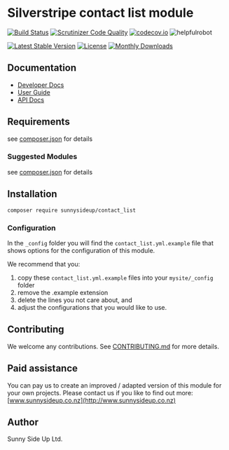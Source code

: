 # Silverstripe contact list module
[![Build Status](https://travis-ci.org/sunnysideup/silverstripe-contact_list.svg?branch=master)](https://travis-ci.org/sunnysideup/silverstripe-contact_list)
[![Scrutinizer Code Quality](https://scrutinizer-ci.com/g/sunnysideup/silverstripe-contact_list/badges/quality-score.png?b=master)](https://scrutinizer-ci.com/g/sunnysideup/silverstripe-contact_list/?branch=master)
[![codecov.io](https://codecov.io/github/sunnysideup/silverstripe-contact_list/coverage.svg?branch=master)](https://codecov.io/github/sunnysideup/silverstripe-contact_list?branch=master)
![helpfulrobot](https://helpfulrobot.io/sunnysideup/contact_list/badge)

[![Latest Stable Version](https://poser.pugx.org/sunnysideup/contact_list/version)](https://packagist.org/packages/sunnysideup/contact_list)
[![License](https://poser.pugx.org/sunnysideup/contact_list/license)](https://packagist.org/packages/sunnysideup/contact_list)
[![Monthly Downloads](https://poser.pugx.org/sunnysideup/contact_list/d/monthly)](https://packagist.org/packages/sunnysideup/contact_list)


## Documentation



 * [Developer Docs](docs/en/INDEX.md)
 * [User Guide](docs/en/userguide.md)
 * [API Docs](http://docs.ssmods.com/sunnysideup/contact_list)

## Requirements



see [composer.json](composer.json) for details

### Suggested Modules



see [composer.json](composer.json) for details


## Installation


```
composer require sunnysideup/contact_list
```

### Configuration



In the `_config` folder you will find the `contact_list.yml.example`
file that shows options for the configuration of this module.

We recommend that you:

  1. copy these `contact_list.yml.example` files into your
`mysite/_config` folder
  2. remove the .example extension
  3. delete the lines you not care about, and
  4. adjust the configurations that you would like to use.


## Contributing



We welcome any contributions. See [CONTRIBUTING.md](CONTRIBUTING.md) for more details.

## Paid assistance



You can pay us to create an improved / adapted version of this module for your own projects.  Please contact us if you like to find out more: [www.sunnysideup.co.nz](http://www.sunnysideup.co.nz)

## Author



Sunny Side Up Ltd.
